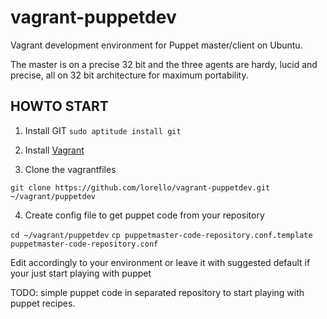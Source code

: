 vagrant-puppetdev
===================

Vagrant development environment for Puppet master/client on Ubuntu. 

The master is on a precise 32 bit and the three agents are hardy, 
lucid and precise, all on 32 bit architecture for maximum portability.

HOWTO START
-----------

1. Install GIT
`sudo aptitude install git`

2. Install [Vagrant](http://vagrantup.com/v1/docs/getting-started/index.html)

3. Clone the vagrantfiles

`git clone https://github.com/lorello/vagrant-puppetdev.git ~/vagrant/puppetdev`

4. Create config file to get puppet code from your repository

`cd ~/vagrant/puppetdev`
`cp puppetmaster-code-repository.conf.template puppetmaster-code-repository.conf`

Edit accordingly to your environment or leave it with suggested default if your just
start playing with puppet

TODO: simple puppet code in separated repository to start playing
with puppet recipes.




